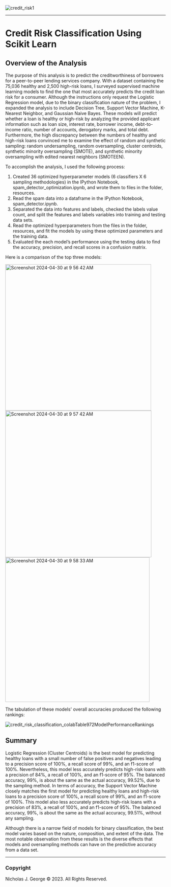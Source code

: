 ![credit_risk1](https://github.com/njgeorge000158/Credit-Risk-Classification-with-Logistic-Regression-Using-Scikit-Learn/assets/137228821/76c5a095-a7e3-47be-b161-d95e602b739c)

----

# **Credit Risk Classification Using Scikit Learn**

## **Overview of the Analysis**

The purpose of this analysis is to predict the creditworthiness of borrowers for a peer-to-peer lending services company. With a dataset containing the 75,036 healthy and 2,500 high-risk loans, I surveyed supervised machine learning models to find the one that most accurately predicts the credit loan risk for a consumer. Although the instructions only request the Logistic Regression model, due to the binary classification nature of the problem, I expanded the analysis to include Decision Tree, Support Vector Machine, K-Nearest Neighbor, and Gaussian Naive Bayes. These models will predict whether a loan is healthy or high-risk by analyzing the provided applicant information such as loan size, interest rate, borrower income, debt-to-income ratio, number of accounts, derogatory marks, and total debt. Furthermore, the high discrepancy between the numbers of healthy and high-risk loans convinced me to examine the effect of random and synthetic sampling: random undersampling, random oversampling, cluster centroids, synthetic minority oversampling (SMOTE), and synthetic minority oversampling with edited nearest neighbors (SMOTEEN).

To accomplish the analysis, I used the following process:

1. Created 36 optimized hyperparameter models (6 classifiers X 6 sampling methodologies) in the IPython Notebook, spam_detector_optimization.ipynb, and wrote them to files in the folder, resources.
2. Read the spam data into a dataframe in the IPython Notebook, spam_detector.ipynb.
3. Separated the data into features and labels, checked the labels value count, and split the features and labels variables into training and testing data sets.
4. Read the optimized hyperparameters from the files in the folder, resources, and fit the models by using these optimized parameters and the training data.
7. Evaluated the each model’s performance using the testing data to find the accuracy, precision, and recall scores in a confusion matrix.

Here is a comparison of the top three models:

<img width="458" alt="Screenshot 2024-04-30 at 9 56 42 AM" src="https://github.com/njgeorge000158/Credit-Risk-Classification-Using-Scikit-Learn/assets/137228821/59de5a4a-4579-4529-b468-d64ee3462d13">

<img width="459" alt="Screenshot 2024-04-30 at 9 57 42 AM" src="https://github.com/njgeorge000158/Credit-Risk-Classification-Using-Scikit-Learn/assets/137228821/3efb278e-c7a2-4289-b13b-c43ce7984c06">

<img width="453" alt="Screenshot 2024-04-30 at 9 58 33 AM" src="https://github.com/njgeorge000158/Credit-Risk-Classification-Using-Scikit-Learn/assets/137228821/2e2b5fec-e2e7-44f1-aa7b-725438d976c9">

The tabulation of these models' overall accuracies produced the following rankings:

![credit_risk_classification_colabTable972ModelPerformanceRankings](https://github.com/njgeorge000158/Credit-Risk-Classification-Using-Scikit-Learn/assets/137228821/51b28a26-a303-4aa3-a66f-8ca834fc5cae)

## **Summary**

Logistic Regression (Cluster Centroids) is the best model for predicting healthy loans with a small number of false positives and negatives leading to a precision score of 100%, a recall score of 99%, and an f1-score of 100%.  Nevertheless, this model less accurately predicts high-risk loans with a precision of 84%, a recall of 100%, and an f1-score of 95%. The balanced accuracy, 99%, is about the same as the actual accuracy, 99.52%, due to the sampling method.  In terms of accuracy, the Support Vector Machine closely matches the first model for predicting healthy loans and high-risk loans to a precision score of 100%, a recall score of 99%, and an f1-score of 100%. This model also less accurately predicts high-risk loans with a precision of 83%, a recall of 100%, and an f1-score of 95%. The balanced accuracy, 99%, is about the same as the actual accuracy, 99.51%, without any sampling.

Although there is a narrow field of models for binary classification, the best model varies based on the nature, composition, and extent of the data. The most notable observation from these results is the diverse effects that models and oversampling methods can have on the predictive accuracy from a data set.

----

### Copyright

Nicholas J. George © 2023. All Rights Reserved.

